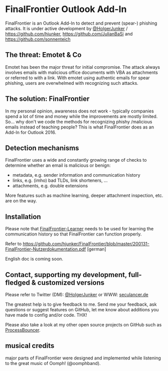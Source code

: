 # FinalFrontier Outlook Add-In
FinalFrontier is an Outlook Add-In to detect and prevent (spear-) phishing attacks. It is under active development by [@HolgerJunker](https://twitter.com/HolgerJunker) / https://github.com/hjunker, https://github.com/JulianBaSi and https://github.com/sonnenteich

## The threat: Emotet & Co
Emotet has been the major threat for initial compromise. The attack always involves emails with malicious office documents with VBA as attachments or referred to with a link. With emotet using authentic emails for spear phishing, users are overwhelmed with recognizing such attacks.

## The solution: FinalFrontier
In my personal opinion, awareness does not work - typically companies spend a lot of time and money while the improvements are mostly limited. So... why don't we code the methods for recognizing phishy /malicious emails instead of teaching people? This is what FinalFrontier does as an Add-In for Outlook 2016.

## Detection mechanisms
FinalFrontier uses a wide and constantly growing range of checks to determine whether an email is malicious or benign:
* metadata, e.g. sender information and communication history
* links, e.g. (imho) bad TLDs, link shorteners, ...
* attachments, e.g. double extensions

More features such as machine learning, deeper attachment inspection, etc. are on the way.

## Installation
Please note that [FinalFrontier-Learner](https://github.com/hjunker/FinalFrontier-Learner) needs to be used for learning the communication history so that FinalFrontier can function properly.

Refer to https://github.com/hjunker/FinalFrontier/blob/master/200131-FinalFrontier-Nutzerdokumentation.pdf [german]

English doc is coming soon.

## Contact, supporting my development, full-fledged & customized versions
Please refer to Twitter (DM): [@HolgerJunker](https://twitter.com/HolgerJunker) or WWW: [seculancer.de](seculancer.de)

The greatest help is to give feedback to me. Send me your feedback, ask questions or suggest features on GitHub, let me know about additions you have made to config and/or code. THX!

Please also take a look at my other open source projects on GitHub such as [ProcessBouncer](https://github.com/hjunker/ProcessBouncer).

## musical credits
major parts of FinalFrontier were designed and implemented while listening to the great music of Oomph! (@oomphband).
